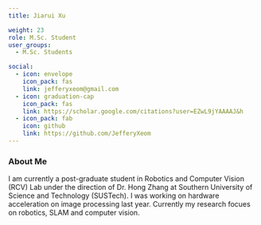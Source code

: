 ```yaml
---
title: Jiarui Xu

weight: 23
role: M.Sc. Student
user_groups:
  - M.Sc. Students

social:
  - icon: envelope 
    icon_pack: fas
    link: jefferyxeom@gmail.com
  - icon: graduation-cap 
    icon_pack: fas
    link: https://scholar.google.com/citations?user=EZwL9jYAAAAJ&h
  - icon_pack: fab
    icon: github
    link: https://github.com/JefferyXeom
---
```

### About Me

I am currently a post-graduate student in Robotics and Computer Vision  (RCV) Lab under the direction of Dr. Hong Zhang at Southern University  of Science and Technology (SUSTech). I was working on hardware  acceleration on image processing last year. Currently my research focues on robotics, SLAM and computer vision.
